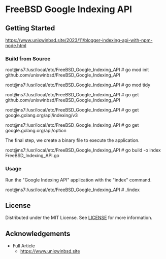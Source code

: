 # FreeBSD Google Indexing API

## Getting Started
https://www.unixwinbsd.site/2023/11/blogger-indexing-api-with-npm-node.html

### Build from Source

root@ns7:/usr/local/etc/FreeBSD_Google_Indexing_API # go mod init github.com/unixwinbsd/FreeBSD_Google_Indexing_API

root@ns7:/usr/local/etc/FreeBSD_Google_Indexing_API # go mod tidy

root@ns7:/usr/local/etc/FreeBSD_Google_Indexing_API # go get github.com/unixwinbsd/FreeBSD_Google_Indexing_API

root@ns7:/usr/local/etc/FreeBSD_Google_Indexing_API # go get google.golang.org/api/indexing/v3

root@ns7:/usr/local/etc/FreeBSD_Google_Indexing_API # go get google.golang.org/api/option

The final step, we create a binary file to execute the application.

root@ns7:/usr/local/etc/FreeBSD_Google_Indexing_API # go build -o index FreeBSD_Indexing_API.go

### Usage

Run the "Google Indexing API" application with the "index" command.

root@ns7:/usr/local/etc/FreeBSD_Google_Indexing_API # ./index

## License

Distributed under the MIT License. See [LICENSE](./LICENSE) for more information.

## Acknowledgements

- Full Article
  - https://www.unixwinbsd.site
